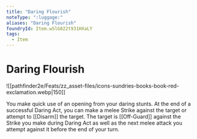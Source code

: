 ```yaml
---
title: "Daring Flourish"
noteType: ":luggage:"
aliases: "Daring Flourish"
foundryId: Item.wSlG822t931HXaLY
tags:
  - Item
---
```


# Daring Flourish
![[pathfinder2e/Feats/zz_asset-files/icons-sundries-books-book-red-exclamation.webp|150]]

You make quick use of an opening from your daring stunts. At the end of a successful Daring Act, you can make a melee Strike against the target or attempt to [[Disarm]] the target. The target is [[Off-Guard]] against the Strike you make during Daring Act as well as the next melee attack you attempt against it before the end of your turn.
